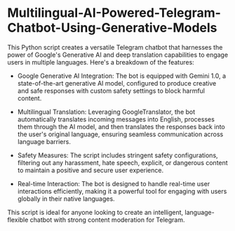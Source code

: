 # Multilingual-AI-Powered-Telegram-Chatbot-Using-Generative-Models
This Python script creates a versatile Telegram chatbot that harnesses the power of Google's Generative AI and deep translation capabilities to engage users in multiple languages. Here's a breakdown of the features:

* Google Generative AI Integration: The bot is equipped with Gemini 1.0, a state-of-the-art generative AI model, configured to produce creative and safe responses with custom safety settings to block harmful content.

* Multilingual Translation: Leveraging GoogleTranslator, the bot automatically translates incoming messages into English, processes them through the AI model, and then translates the responses back into the user's original language, ensuring seamless communication across language barriers.

* Safety Measures: The script includes stringent safety configurations, filtering out any harassment, hate speech, explicit, or dangerous content to maintain a positive and secure user experience.

* Real-time Interaction: The bot is designed to handle real-time user interactions efficiently, making it a powerful tool for engaging with users globally in their native languages.

This script is ideal for anyone looking to create an intelligent, language-flexible chatbot with strong content moderation for Telegram.
